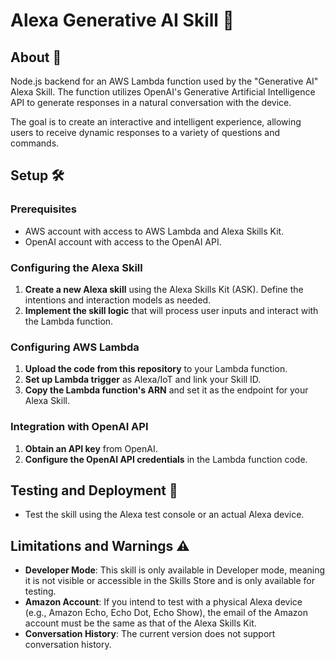 # Alexa Generative AI Skill 🤖

## About 📖
Node.js backend for an AWS Lambda function used by the "Generative AI" Alexa Skill. The function utilizes OpenAI's Generative Artificial Intelligence API to generate responses in a natural conversation with the device. 

The goal is to create an interactive and intelligent experience, allowing users to receive dynamic responses to a variety of questions and commands.

## Setup 🛠
### Prerequisites
- AWS account with access to AWS Lambda and Alexa Skills Kit.
- OpenAI account with access to the OpenAI API.

### Configuring the Alexa Skill
1. **Create a new Alexa skill** using the Alexa Skills Kit (ASK). Define the intentions and interaction models as needed.
2. **Implement the skill logic** that will process user inputs and interact with the Lambda function.

### Configuring AWS Lambda
1. **Upload the code from this repository** to your Lambda function.
2. **Set up Lambda trigger** as Alexa/IoT and link your Skill ID.
3. **Copy the Lambda function's ARN** and set it as the endpoint for your Alexa Skill.

### Integration with OpenAI API
1. **Obtain an API key** from OpenAI.
2. **Configure the OpenAI API credentials** in the Lambda function code.

## Testing and Deployment 🚀
- Test the skill using the Alexa test console or an actual Alexa device.

## Limitations and Warnings ⚠️
- **Developer Mode**: This skill is only available in Developer mode, meaning it is not visible or accessible in the Skills Store and is only available for testing.
- **Amazon Account**: If you intend to test with a physical Alexa device (e.g., Amazon Echo, Echo Dot, Echo Show), the email of the Amazon account must be the same as that of the Alexa Skills Kit.
- **Conversation History**: The current version does not support conversation history.